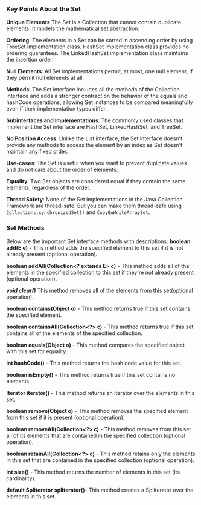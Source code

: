 ### Key Points About the Set

**Unique Elements**
The Set is a Collection that cannot contain duplicate elements. It models the mathematical set abstraction. 

**Ordering**: 
The elements in a Set can be sorted in ascending order by using TreeSet implementation class. HashSet implementation class provides no ordering guarantees. The LinkedHashSet implementation class maintains the insertion order. 

**Null Elements**: 
All Set implementations permit, at most, one null element, if they permit null elements at all. 

**Methods**: 
The Set interface includes all the methods of the Collection interface and adds a stronger contract on the behavior of the equals and hashCode operations, allowing Set instances to be compared meaningfully even if their implementation types differ. 

**Subinterfaces and Implementations**: 
The commonly used classes that implement the Set interface are HashSet, LinkedHashSet, and TreeSet. 

**No Position Access**: 
Unlike the List interface, the Set interface doesn't provide any methods to access the element by an index as Set doesn't maintain any fixed order. 

**Use-cases**: 
The Set is useful when you want to prevent duplicate values and do not care about the order of elements. 

**Equality**: 
Two Set objects are considered equal if they contain the same elements, regardless of the order. 

**Thread Safety**: 
None of the Set implementations in the Java Collection Framework are thread-safe. But you can make them thread-safe using `Collections.synchronizedSet()` and `CopyOnWriteArraySet`. 


### Set Methods

Below are the important Set interface methods with descriptions:
**boolean add(E e)** - This method adds the specified element to this set if it is not already present (optional operation).

**boolean addAll(Collection<? extends E> c)** - This method adds all of the elements in the specified collection to this set if they're not already present (optional operation).

**_void clear()_** This method removes all of the elements from this set(optional operation).

**boolean contains(Object o)** - This method returns true if this set contains the specified element.

**boolean containsAll(Collection<?> c)** - This method returns true if this set contains all of the elements of the specified collection.

**boolean equals(Object o)** - This method compares the specified object with this set for equality.

**int hashCode()** - This method returns the hash code value for this set.

**boolean isEmpty()** - This method returns true if this set contains no elements.

**Iterator iterator()** - This method returns an iterator over the elements in this set.

**boolean remove(Object o)** - This method removes the specified element from this set if it is present (optional operation).

**boolean removeAll(Collection<?> c)** - This method removes from this set all of its elements that are contained in the specified collection (optional operation).

**boolean retainAll(Collection<?> c)** - This method retains only the elements in this set that are contained in the specified collection (optional operation).

**int size()** - This method returns the number of elements in this set (its cardinality).

**default Spliterator spliterator()**- This method creates a Spliterator over the elements in this set.